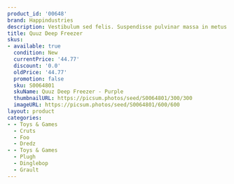 ```yaml
---
product_id: '00648'
brand: Happindustries
description: Vestibulum sed felis. Suspendisse pulvinar massa in metus.
title: Quuz Deep Freezer
skus:
- available: true
  condition: New
  currentPrice: '44.77'
  discount: '0.0'
  oldPrice: '44.77'
  promotion: false
  sku: S0064801
  skuName: Quuz Deep Freezer - Purple
  thumbnailURL: https://picsum.photos/seed/S0064801/300/300
  imageURL: https://picsum.photos/seed/S0064801/600/600
layout: product
categories:
- - Toys & Games
  - Cruts
  - Foo
  - Dredz
- - Toys & Games
  - Plugh
  - Dinglebop
  - Grault
---
```

